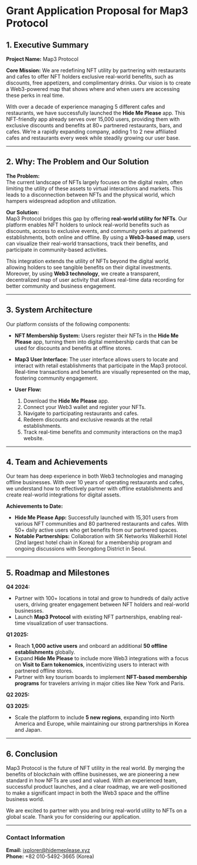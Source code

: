 
# Grant Application Proposal for Map3 Protocol

## 1. Executive Summary

**Project Name:** Map3 Protocol

**Core Mission:** We are redefining NFT utility by partnering with restaurants and cafes to offer NFT holders exclusive real-world benefits, such as discounts, free appetizers, and complimentary drinks. Our vision is to create a Web3-powered map that shows where and when users are accessing these perks in real time.

With over a decade of experience managing 5 different cafes and restaurants, we have successfully launched the **Hide Me Please** app. This NFT-friendly app already serves over 15,000 users, providing them with exclusive discounts and benefits at 80+ partnered restaurants, bars, and cafes. We’re a rapidly expanding company,  adding 1 to 2 new affiliated cafes and restaurants every week while steadily growing our user base.

---

## 2. Why: The Problem and Our Solution

**The Problem:**  
The current landscape of NFTs largely focuses on the digital realm, often limiting the utility of these assets to virtual interactions and markets. This leads to a disconnection between NFTs and the physical world, which hampers widespread adoption and utilization.

**Our Solution:**  
Map3 Protocol bridges this gap by offering **real-world utility for NFTs**. Our platform enables NFT holders to unlock real-world benefits such as discounts, access to exclusive events, and community perks at partnered establishments, both online and offline. By using a **Web3-based map**, users can visualize their real-world transactions, track their benefits, and participate in community-based activities.

This integration extends the utility of NFTs beyond the digital world, allowing holders to see tangible benefits on their digital investments. Moreover, by using **Web3 technology**, we create a transparent, decentralized map of user activity that allows real-time data recording for better community and business engagement.

---

## 3. System Architecture

Our platform consists of the following components:

- **NFT Membership System:** Users register their NFTs in the **Hide Me Please** app, turning them into digital membership cards that can be used for discounts and benefits at offline stores.
  
- **Map3 User Interface:** The user interface allows users to locate and interact with retail establishments that participate in the Map3 protocol. Real-time transactions and benefits are visually represented on the map, fostering community engagement.

- **User Flow:**
    1. Download the **Hide Me Please** app.
    2. Connect your Web3 wallet and register your NFTs.
    3. Navigate to participating restaurants and cafes.
    4. Redeem discounts and exclusive rewards at the retail establishments.
    5. Track real-time benefits and community interactions on the map3 website.

---

## 4. Team and Achievements

Our team has deep experience in both Web3 technologies and managing offline businesses. With over 10 years of operating restaurants and cafes, we understand how to effectively partner with offline establishments and create real-world integrations for digital assets.

**Achievements to Date:**
- **Hide Me Please App:** Successfully launched with 15,301 users from various NFT communities and 80 partnered restaurants and cafes. With 50+ daily active users who get benefits from our partnered spaces.  
- **Notable Partnerships:** Collaboration with SK Networks Walkerhill Hotel (2nd largest hotel chain in Korea) for a membership program and ongoing discussions with Seongdong District in Seoul.

---

## 5. Roadmap and Milestones

**Q4 2024:**
- Partner with 100+ locations in total and grow to hundreds of daily active users, driving greater engagement between NFT holders and real-world businesses.
- Launch **Map3 Protocol** with existing NFT partnerships, enabling real-time visualization of user transactions.

  
**Q1 2025:**
- Reach **1,000 active users** and onboard an additional **50 offline establishments** globally.
- Expand **Hide Me Please** to include more Web3 integrations with a focus on **Visit to Earn tokenomics**, incentivizing users to interact with partnered offline stores.
- Partner with key tourism boards to implement **NFT-based membership programs** for travelers arriving in major cities like New York and Paris.

**Q2 2025:**

**Q3 2025:**
- Scale the platform to include **5 new regions**, expanding into North America and Europe, while maintaining our strong partnerships in Korea and Japan.
  
---

## 6. Conclusion

Map3 Protocol is the future of NFT utility in the real world. By merging the benefits of blockchain with offline businesses, we are pioneering a new standard in how NFTs are used and valued. With an experienced team, successful product launches, and a clear roadmap, we are well-positioned to make a significant impact in both the Web3 space and the offline business world.

We are excited to partner with you and bring real-world utility to NFTs on a global scale. Thank you for considering our application.

---

### Contact Information

**Email:** ixplorer@hidemeplease.xyz  
**Phone:** +82 010-5492-3665 (Korea)

